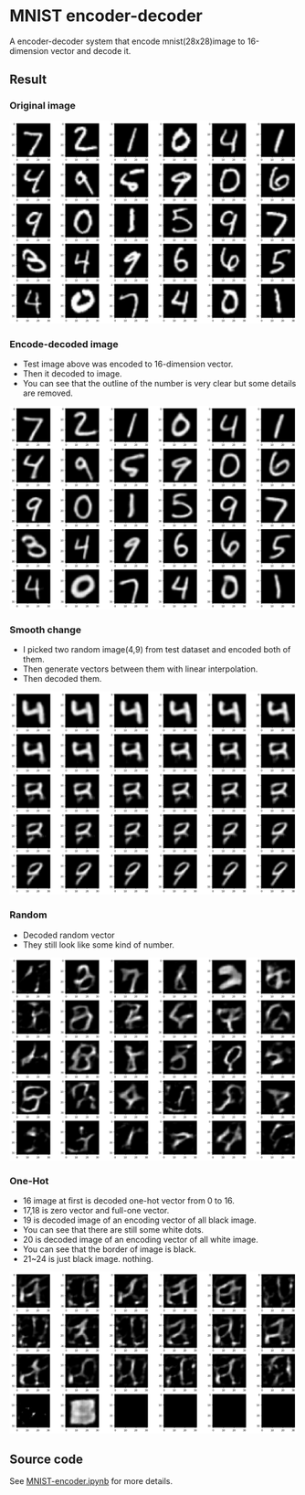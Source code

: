 # MNIST encoder-decoder
A encoder-decoder system that encode mnist(28x28)image to 16-dimension vector and decode it.
## Result

### Original image
![](./img_test.png)

### Encode-decoded image
- Test image above was encoded to 16-dimension vector.
- Then it decoded to image.
- You can see that the outline of the number is very clear but some details are removed.

![](./img_predict.png)

### Smooth change
- I picked two random image(4,9) from test dataset and encoded both of them.
- Then generate vectors between them with linear interpolation.
- Then decoded them.

![](./img_smooth_change.png)

### Random
- Decoded random vector
- They still look like some kind of number.

![](./img_random.png)

### One-Hot
- 16 image at first is decoded one-hot vector from 0 to 16.
- 17,18 is zero vector and full-one vector.
- 19 is decoded image of an encoding vector of all black image.
- You can see that there are still some white dots.
- 20 is decoded image of an encoding vector of all white image.
- You can see that the border of image is black.
- 21~24 is just black image. nothing.

![](./img_one-hot.png)


## Source code
See [MNIST-encoder.ipynb](./MNIST-encoder.ipynb) for more details.
